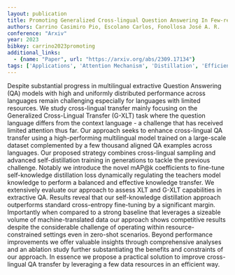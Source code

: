 ```yaml
---
layout: publication
title: Promoting Generalized Cross-lingual Question Answering In Few-resource Scenarios Via Self-knowledge Distillation
authors: Carrino Casimiro Pio, Escolano Carlos, Fonollosa José A. R.
conference: "Arxiv"
year: 2023
bibkey: carrino2023promoting
additional_links:
  - {name: "Paper", url: "https://arxiv.org/abs/2309.17134"}
tags: ['Applications', 'Attention Mechanism', 'Distillation', 'Efficiency And Optimization', 'Fine Tuning', 'Model Architecture', 'Pretraining Methods', 'RAG', 'Training Techniques']
---
```

Despite substantial progress in multilingual extractive Question Answering (QA) models with high and uniformly distributed performance across languages remain challenging especially for languages with limited resources. We study cross-lingual transfer mainly focusing on the Generalized Cross-Lingual Transfer (G-XLT) task where the question language differs from the context language - a challenge that has received limited attention thus far. Our approach seeks to enhance cross-lingual QA transfer using a high-performing multilingual model trained on a large-scale dataset complemented by a few thousand aligned QA examples across languages. Our proposed strategy combines cross-lingual sampling and advanced self-distillation training in generations to tackle the previous challenge. Notably we introduce the novel mAP@k coefficients to fine-tune self-knowledge distillation loss dynamically regulating the teachers model knowledge to perform a balanced and effective knowledge transfer. We extensively evaluate our approach to assess XLT and G-XLT capabilities in extractive QA. Results reveal that our self-knowledge distillation approach outperforms standard cross-entropy fine-tuning by a significant margin. Importantly when compared to a strong baseline that leverages a sizeable volume of machine-translated data our approach shows competitive results despite the considerable challenge of operating within resource-constrained settings even in zero-shot scenarios. Beyond performance improvements we offer valuable insights through comprehensive analyses and an ablation study further substantiating the benefits and constraints of our approach. In essence we propose a practical solution to improve cross-lingual QA transfer by leveraging a few data resources in an efficient way.
